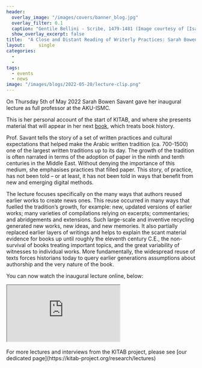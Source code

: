 ```yaml
---
header:
  overlay_image: "/images/covers/banner_blog.jpg"
  overlay_filter: 0.1
  caption: "Gentile Bellini - Scribe, 1479-1481 (Image courtesy of [Isabella Stewart Gardner Museum](https://www.gardnermuseum.org/experience/collection/10755), Boston)" 
  show_overlay_excerpt: false 
title:	"A Close and Distant Reading of Writerly Practices: Sarah Bowen Savant's Inaugural Lecture"		
layout:		single
categories:
  - 
  - 
tags:
  - events
  - news
image: "/images/blogs/2022-05-20/lecture-clip.png"
---
```


On Thursday 5th of May 2022 Sarah Bowen Savant gave her inaugural lecture as full professor at the AKU-ISMC.

This is her personal account of the start of KITAB, and where she presents material that will appear in her next [book](https://kitab-project.org/research/books#sarah-savant-a-cultural-history-of-the-arabic-book-700-1500), which treats book history.

Prof. Savant tells the story of a set of written practices and cultural expectations that helped make the Arabic written tradition (ca. 700-1500) one of the largest written traditions up to its day. The growth of the tradition is often narrated in terms of the adoption of paper in the ninth and tenth centuries in the Middle East. Without denying the importance of this medium, she emphasises practices that filled paper. This story, of practice, has not been told – or at least, it has not been told in ways that benefit from new and emerging digital methods.

The lecture focuses specifically on the many ways that authors reused earlier works to create news ones. This reuse occurred in many ways that fuelled the tradition’s growth, for example: new, updated versions of earlier works; many varieties of compilations relying on excerpts; commentaries; and abridgements and extensions. Such large-scale and inventive recycling generated new works, new ideas, and new memories. It also partially replaced earlier layers of writings and helps to explain the scant material evidence for books up until roughly the eleventh century C.E., the non-survival of books treating important topics, and the great variability of witnesses to individual works. More fundamentally, the widespread reuse of texts forces historians today to query earlier generations assumptions about authorship and the very nature of the book.

You can now watch the inaugural lecture online, below:

<div class="embed-responsive embed-responsive-16by9">
  <iframe class="embed-responsive-item" src="https://www.youtube.com/embed/snrDcEYawCI"></iframe>
</div>
<br>
For more lectures and interviews from the KITAB project, please see [our dedicated page](https://kitab-project.org/research/lectures)
